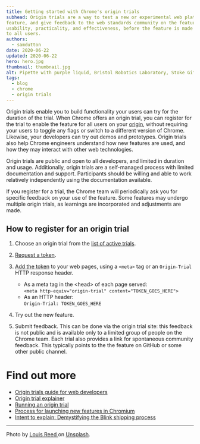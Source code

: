 ```yaml
---
title: Getting started with Chrome's origin trials
subhead: Origin trials are a way to test a new or experimental web platform 
feature, and give feedback to the web standards community on the feature's 
usability, practicality, and effectiveness, before the feature is made available 
to all users. 
authors:
  - samdutton
date: 2020-06-22
updated: 2020-06-22
hero: hero.jpg
thumbnail: thumbnail.jpg
alt: Pipette with purple liquid, Bristol Robotics Laboratory, Stoke Gifford, United Kingdom
tags:
  - blog
  - chrome
  - origin trials
---
```


Origin trials enable you to build functionality your users can try for the
duration of the trial. When Chrome offers an origin trial, you can register for
the trial to enable the feature for all users on your
[origin](https://web.dev/same-site-same-origin/#origin), without requiring your
users to toggle any flags or switch to a different version of Chrome. Likewise,
your developers can try out demos and prototypes. Origin trials also help Chrome
engineers understand how new features are used, and how they may interact with
other web technologies.

Origin trials are public and open to all developers, and limited in duration and
usage. Additionally, origin trials are a self-managed process with limited
documentation and support. Participants should be willing and able to work
relatively independently using the documentation available.

If you register for a trial, the Chrome team will periodically ask you for specific feedback on your use of the feature. Some features may undergo multiple origin trials, as learnings are incorporated and adjustments are made.  

## How to register for an origin trial

1. Choose an origin trial from the [list of active trials](https://developers.chrome.com/origintrials/#/trials/active).
1. [Request a token](https://developers.chrome.com/origintrials/#/trials/active).
1. [Add the token](http://googlechrome.github.io/OriginTrials/developer-guide.html)
   to your web pages, using a `<meta>` tag or an `Origin-Trial` HTTP response
   header.
   -  As a meta tag in the &lt;head&gt; of each page served:   
      `<meta http-equiv="origin-trial" content="TOKEN_GOES_HERE">`
   -  As an HTTP header:  
      `Origin-Trial: TOKEN_GOES_HERE`

1. Try out the new feature.
1. Submit feedback. This can be done via the origin trial site: this feedback is 
   not public and is available only to a limited group of people on the Chrome
   team. Each trial also provides a link for spontaneous community feedback.
   This typically points to the the feature on GitHub or some other public
   channel.  

# Find out more

-  [Origin trials guide for web developers](https://github.com/GoogleChrome/OriginTrials/blob/gh-pages/developer-guide.md)
-  [Origin trial explainer](https://github.com/GoogleChrome/OriginTrials/blob/gh-pages/explainer.md)
-  [Running an origin trial](https://www.chromium.org/blink/origin-trials/running-an-origin-trial)
-  [Process for launching new features in Chromium](https://www.chromium.org/blink/launching-features)
-  [Intent to explain: Demystifying the Blink shipping process](https://www.youtube.com/watch?time_continue=291&v=y3EZx_b-7tk)
---

Photo by [Louis Reed
](https://unsplash.com/@_louisreed) on [Unsplash](https://unsplash.com/photos/pwcKF7L4-no).
